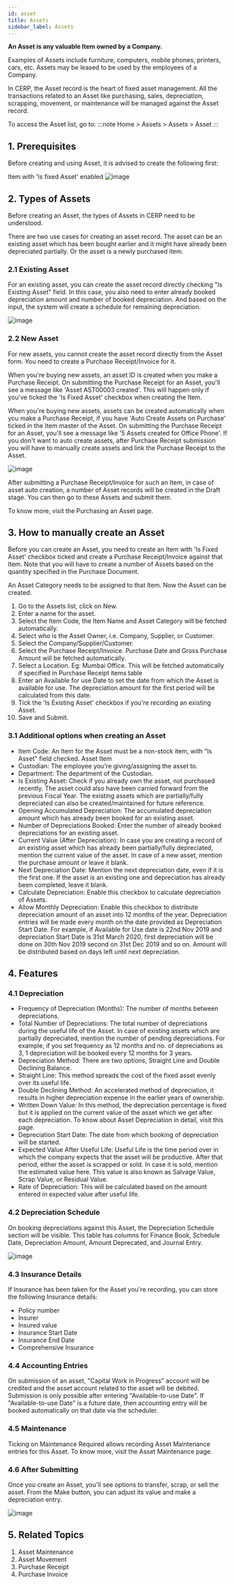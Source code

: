 ```yaml
---
id: asset
title: Assets
sidebar_label: Assets
---
```


**An Asset is any valuable Item owned by a Company.**

Examples of Assets include furniture, computers, mobile phones, printers, cars, etc. Assets may be leased to be used by the employees of a Company.

In CERP, the Asset record is the heart of fixed asset management. All the transactions related to an Asset like purchasing, sales, depreciation, scrapping, movement, or maintenance will be managed against the Asset record.

To access the Asset list, go to:
:::note
Home > Assets > Assets > Asset
:::

## 1. Prerequisites

Before creating and using Asset, it is advised to create the following first:

Item with 'Is fixed Asset' enabled
![image](images/image.jpg)

## 2. Types of Assets

Before creating an Asset, the types of Assets in CERP need to be understood.

There are two use cases for creating an asset record. The asset can be an existing asset which has been bought earlier and it might have already been depreciated partially. Or the asset is a newly purchased item.

### 2.1 Existing Asset

For an existing asset, you can create the asset record directly checking "Is Existing Asset" field. In this case, you also need to enter already booked depreciation amount and number of booked depreciation. And based on the input, the system will create a schedule for remaining depreciation.

![image](images/image.jpg)

### 2.2 New Asset

For new assets, you cannot create the asset record directly from the Asset form. You need to create a Purchase Receipt/Invoice for it.

When you're buying new assets, an asset ID is created when you make a Purchase Receipt. On submitting the Purchase Receipt for an Asset, you'll see a message like 'Asset AST00003 created'. This will happen only if you've ticked the 'Is Fixed Asset' checkbox when creating the Item.

When you're buying new assets, assets can be created automatically when you make a Purchase Receipt, if you have 'Auto Create Assets on Purchase' ticked in the Item master of the Asset. On submitting the Purchase Receipt for an Asset, you'll see a message like '5 Assets created for Office Phone'. If you don't want to auto create assets, after Purchase Receipt submission you will have to manually create assets and link the Purchase Receipt to the Asset.

![image](images/image.jpg)

After submitting a Purchase Receipt/Invoice for such an Item, in case of asset auto creation, a number of Asset records will be created in the Draft stage. You can then go to these Assets and submit them.

To know more, visit the Purchasing an Asset page.

## 3. How to manually create an Asset

Before you can create an Asset, you need to create an Item with 'Is Fixed Asset' checkbox ticked and create a Purchase Receipt/Invoice against that Item. Note that you will have to create a number of Assets based on the quantity specified in the Purchase Document.

An Asset Category needs to be assigned to that Item. Now the Asset can be created.

1. Go to the Assets list, click on New.
1. Enter a name for the asset.
1. Select the Item Code, the Item Name and Asset Category will be fetched automatically.
1. Select who is the Asset Owner, i.e. Company, Supplier, or Customer.
1. Select the Company/Supplier/Customer.
1. Select the Purchase Receipt/Invoice. Purchase Date and Gross Purchase Amount will be fetched automatically.
1. Select a Location. Eg: Mumbai Office. This will be fetched automatically if specified in Purchase Receipt items table
1. Enter an Available for use Date to set the date from which the Asset is available for use. The depreciation amount for the first period will be calculated from this date.
1. Tick the 'Is Existing Asset' checkbox if you're recording an existing Asset.
1. Save and Submit.

### 3.1 Additional options when creating an Asset

- Item Code: An Item for the Asset must be a non-stock item, with "Is Asset" field checked. Asset Item
- Custodian: The employee you're giving/assigning the asset to.
- Department: The department of the Custodian.
- Is Existing Asset: Check if you already own the asset, not purchased recently. The asset could also have been carried forward from the previous Fiscal Year. The existing assets which are partially/fully depreciated can also be created/maintained for future reference.
- Opening Accumulated Depreciation: The accumulated depreciation amount which has already been booked for an existing asset.
- Number of Depreciations Booked: Enter the number of already booked depreciations for an existing asset.
- Current Value (After Depreciation): In case you are creating a record of an existing asset which has already been partially/fully depreciated, mention the current value of the asset. In case of a new asset, mention the purchase amount or leave it blank.
- Next Depreciation Date: Mention the next depreciation date, even if it is the first one. If the asset is an existing one and depreciation has already been completed, leave it blank.
- Calculate Depreciation: Enable this checkbox to calculate depreciation of Assets.
- Allow Monthly Depreciation: Enable this checkbox to distribute depreciation amount of an asset into 12 months of the year. Depreciation entries will be made every month on the date provided as Depreciation Start Date. For example, if Available for Use date is 22nd Nov 2019 and depreciation Start Date is 31st March 2020, first depreciation will be done on 30th Nov 2019 second on 31st Dec 2019 and so on. Amount will be distributed based on days left until next depreciation.

## 4. Features

### 4.1 Depreciation

- Frequency of Depreciation (Months): The number of months between depreciations.
- Total Number of Depreciations: The total number of depreciations during the useful life of the Asset. In case of existing assets which are partially depreciated, mention the number of pending depreciations. For example, if you set frequency as 12 months and no. of depreciations as 3, 1 depreciation will be booked every 12 months for 3 years.
- Depreciation Method: There are two options, Straight Line and Double Declining Balance.
- Straight Line: This method spreads the cost of the fixed asset evenly over its useful life.
- Double Declining Method: An accelerated method of depreciation, it results in higher depreciation expense in the earlier years of ownership.
- Written Down Value: In this method, the depreciation percentage is fixed but it is applied on the current value of the asset which we get after each depreciation. To know about Asset Depreciation in detail, visit this page.
- Depreciation Start Date: The date from which booking of depreciation will be started.
- Expected Value After Useful Life: Useful Life is the time period over in which the company expects that the asset will be productive. After that period, either the asset is scrapped or sold. In case it is sold, mention the estimated value here. This value is also known as Salvage Value, Scrap Value, or Residual Value.
- Rate of Depreciation: This will be calculated based on the amount entered in expected value after useful life.

### 4.2 Depreciation Schedule

On booking depreciations against this Asset, the Depreciation Schedule section will be visible. This table has columns for Finance Book, Schedule Date, Depreciation Amount, Amount Deprecated, and Journal Entry.

![image](images/image.jpg)

### 4.3 Insurance Details

If Insurance has been taken for the Asset you're recording, you can store the following Insurance details:

- Policy number
- Insurer
- Insured value
- Insurance Start Date
- Insurance End Date
- Comprehensive Insurance

### 4.4 Accounting Entries

On submission of an asset, "Capital Work in Progress" account will be credited and the asset account related to the asset will be debited. Submission is only possible after entering "Available-to-use Date". If "Available-to-use Date" is a future date, then accounting entry will be booked automatically on that date via the scheduler.

### 4.5 Maintenance

Ticking on Maintenance Required allows recording Asset Maintenance entries for this Asset. To know more, visit the Asset Maintenance page.

### 4.6 After Submitting

Once you create an Asset, you'll see options to transfer, scrap, or sell the asset. From the Make button, you can adjust its value and make a depreciation entry.

![image](images/image.jpg)

## 5. Related Topics

1. Asset Maintenance
1. Asset Movement
1. Purchase Receipt
1. Purchase Invoice
